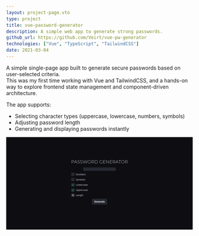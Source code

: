 ```yaml
---
layout: project-page.vto
type: project
title: vue-password-generator
description: A simple web app to generate strong passwords.
github_url: https://github.com/Veirt/vue-pw-generator
technologies: ["Vue", "TypeScript", "TailwindCSS"]
date: 2021-03-04
---
```


A simple single-page app built to generate secure passwords based on
user-selected criteria.\
This was my first time working with Vue and TailwindCSS, and a hands-on way to
explore frontend state management and component-driven architecture.

The app supports:

- Selecting character types (uppercase, lowercase, numbers, symbols)
- Adjusting password length
- Generating and displaying passwords instantly

<img src="/projects/vue-pw-generator/screenshot.png" alt="Screenshot" transform-images="avif" />
